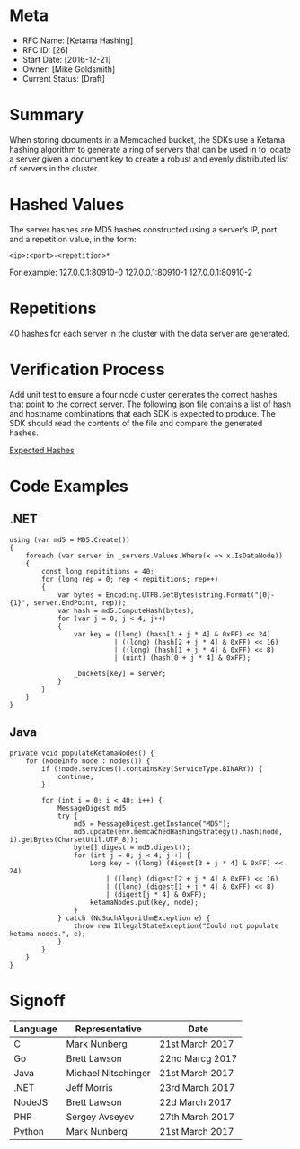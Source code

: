 # Meta
- RFC Name: [Ketama Hashing]
- RFC ID: [26]
- Start Date: [2016-12-21]
- Owner: [Mike Goldsmith]
- Current Status: [Draft]

# Summary
When storing documents in a Memcached bucket, the SDKs use a Ketama hashing algorithm to generate a ring of servers that can be used in to locate a server given a document key to create a robust and evenly distributed list of servers in the cluster.

# Hashed Values
The server hashes are MD5 hashes constructed using a server’s IP, port and a repetition value, in the form:

`<ip>:<port>-<repetition>*`

For example:
127.0.0.1:80910-0
127.0.0.1:80910-1
127.0.0.1:80910-2

# Repetitions
40 hashes for each server in the cluster with the data server are generated.

# Verification Process
Add unit test to ensure a four node cluster generates the correct hashes that point to the correct server. The following json file contains a list of hash and hostname combinations that each SDK is expected to produce. The SDK should read the contents of the file and compare the generated hashes.

[Expected Hashes](ketama-hashes.json)

# Code Examples
## .NET
```
using (var md5 = MD5.Create())
{
    foreach (var server in _servers.Values.Where(x => x.IsDataNode))
    {
        const long repititions = 40;
        for (long rep = 0; rep < repititions; rep++)
        {
            var bytes = Encoding.UTF8.GetBytes(string.Format("{0}-{1}", server.EndPoint, rep));
            var hash = md5.ComputeHash(bytes);
            for (var j = 0; j < 4; j++)
            {
                var key = ((long) (hash[3 + j * 4] & 0xFF) << 24)
                          | ((long) (hash[2 + j * 4] & 0xFF) << 16)
                          | ((long) (hash[1 + j * 4] & 0xFF) << 8)
                          | (uint) (hash[0 + j * 4] & 0xFF);

                _buckets[key] = server;
            }
        }
    }
}
```

## Java
```
private void populateKetamaNodes() {
    for (NodeInfo node : nodes()) {
        if (!node.services().containsKey(ServiceType.BINARY)) {
            continue;
        }

        for (int i = 0; i < 40; i++) {
            MessageDigest md5;
            try {
                md5 = MessageDigest.getInstance("MD5");
                md5.update(env.memcachedHashingStrategy().hash(node, i).getBytes(CharsetUtil.UTF_8));
                byte[] digest = md5.digest();
                for (int j = 0; j < 4; j++) {
                    Long key = ((long) (digest[3 + j * 4] & 0xFF) << 24)
                        | ((long) (digest[2 + j * 4] & 0xFF) << 16)
                        | ((long) (digest[1 + j * 4] & 0xFF) << 8)
                        | (digest[j * 4] & 0xFF);
                    ketamaNodes.put(key, node);
                }
            } catch (NoSuchAlgorithmException e) {
                throw new IllegalStateException("Could not populate ketama nodes.", e);
            }
        }
    }
}
```

# Signoff

| Language | Representative | Date |
| - | - | - |
| C | Mark Nunberg | 21st March 2017 |
| Go | Brett Lawson | 22nd Marcg 2017 |
| Java | Michael Nitschinger | 21st March 2017 |
| .NET | Jeff Morris | 23rd March 2017 |
| NodeJS | Brett Lawson | 22d March 2017 |
| PHP | Sergey Avseyev | 27th March 2017 |
| Python | Mark Nunberg | 21st March 2017 |
